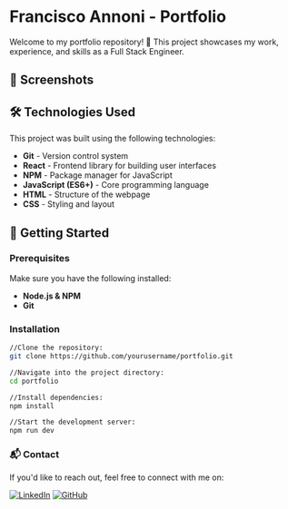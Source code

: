# Francisco Annoni - Portfolio

Welcome to my portfolio repository! 🚀 This project showcases my work, experience, and skills as a Full Stack Engineer.

## 📸 Screenshots

<!-- Add screenshots here -->

## 🛠 Technologies Used

This project was built using the following technologies:

- **Git** - Version control system
- **React** - Frontend library for building user interfaces
- **NPM** - Package manager for JavaScript
- **JavaScript (ES6+)** - Core programming language
- **HTML** - Structure of the webpage
- **CSS** - Styling and layout

## 🚀 Getting Started

### Prerequisites

Make sure you have the following installed:

- **Node.js & NPM**
- **Git**

### Installation



```bash
//Clone the repository:
git clone https://github.com/yourusername/portfolio.git

//Navigate into the project directory:
cd portfolio

//Install dependencies:
npm install

//Start the development server:
npm run dev
```

### 📬 Contact
If you'd like to reach out, feel free to connect with me on:


[![LinkedIn](https://img.shields.io/badge/LinkedIn-Profile-blue?logo=linkedin)](https://www.linkedin.com/in/francisco-annoni)
[![GitHub](https://img.shields.io/badge/GitHub-Profile-black?logo=github)](https://github.com/franciscoannoni)

